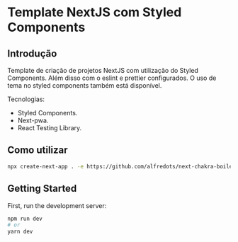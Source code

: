 # Template NextJS com Styled Components

## Introdução
Template de criação de projetos NextJS com utilização do Styled Components. Além disso com o eslint e prettier configurados. O uso de tema no styled components também está disponível.

Tecnologias:
- Styled Components.
- Next-pwa.
- React Testing Library.

## Como utilizar

```bash
npx create-next-app . -e https://github.com/alfredots/next-chakra-boilerplate
```

## Getting Started

First, run the development server:

```bash
npm run dev
# or
yarn dev
```

